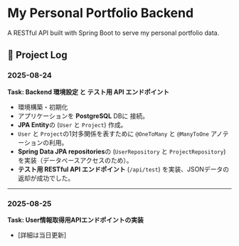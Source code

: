 # My Personal Portfolio Backend

A RESTful API built with Spring Boot to serve my personal portfolio data.

## 📅 Project Log

### 2025-08-24

**Task: Backend 環境設定 と テスト用 API エンドポイント**

* 環境構築・初期化
* アプリケーションを **PostgreSQL** DBに 接続。
*  **JPA Entity**の (`User` と `Project`) 作成。
*  `User` と `Project`の1対多関係を表すために  `@OneToMany` と `@ManyToOne` アノテーションの利用。
*  **Spring Data JPA repositories**の (`UserRepository` と `ProjectRepository`) を実装（データベースアクセスのため）。
*  **テスト用 RESTful API エンドポイント** (`/api/test`) を実装、JSONデータの返却が成功でした。

---

### 2025-08-25

**Task: User情報取得用APIエンドポイントの実装**

* [詳細は当日更新]